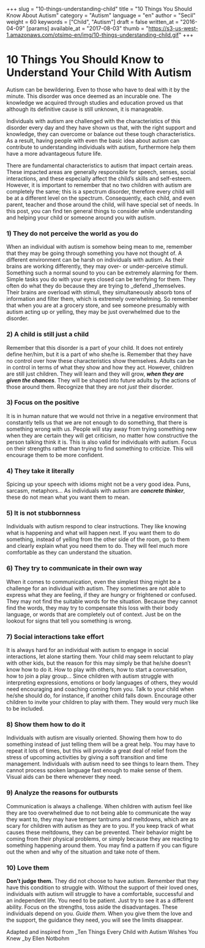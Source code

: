 +++
slug = "10-things-understanding-child"
title = "10 Things You Should Know About Autism"
category = "Autism"
language = "en"
author = "Secil"
weight = 60
keywords = ["Child", "Autism"]
draft = false
written_at = "2016-04-09"
[params]
available_at = "2017-08-03"
thumb = "https://s3-us-west-1.amazonaws.com/otsimo-en/img/10-things-understanding-child.gif"
+++


# 10 Things You Should Know to Understand Your Child With Autism

Autism can be bewildering. Even to those who have to deal with it by the minute. This disorder was once deemed as an incurable one. The knowledge we acquired through studies and education proved us that although its definitive cause is still unknown, it is manageable.

Individuals with autism are challenged with the characteristics of this disorder every day and they have shown us that, with the right support and knowledge, they can overcome or balance out these tough characteristics. As a result, having people with even the basic idea about autism can contribute to understanding individuals with autism, furthermore help them have a more advantageous future life.

There are fundamental characteristics to autism that impact certain areas. These impacted areas are generally responsible for speech, senses, social interactions, and these especially affect the child’s skills and self-esteem. However, it is important to remember that no two children with autism are completely the same; this is a spectrum disorder, therefore every child will be at a different level on the spectrum. Consequently, each child, and even parent, teacher and those around the child, will have special set of needs. In this post, you can find ten general things to consider while understanding and helping your child or someone around you with autism.

### 1) They do not perceive the world as you do

When an individual with autism is somehow being mean to me, remember that they may be going through something you have not thought of. A different environment can be harsh on individuals with autism. As their brains are working differently, they may over- or under-perceive stimuli. Something such a normal sound to you can be extremely alarming for them. Simple tasks you do with your eyes closed can be terrifying for them. They often do what they do because they are trying to _defend _themselves. Their brains are overload with stimuli, they simultaneously absorb tons of information and filter them, which is extremely overwhelming. So remember that when you are at a grocery store, and see someone presumably with autism acting up or yelling, they may be just overwhelmed due to the disorder.

### 2) A child is still just a child

Remember that this disorder is a part of your child. It does not entirely define her/him, but it is a part of who she/he is. Remember that they have no control over how these characteristics show themselves. Adults can be in control in terms of what they show and how they act. However, children are still just children. They will learn and they will grow, **_when they are given the chances_**. They will be shaped into future adults by the actions of those around them. Recognize that they are not _just_ their disorder.

### 3) Focus on the positive

It is in human nature that we would not thrive in a negative environment that constantly tells us that we are not enough to do something, that there is something wrong with us. People will stay away from trying something new when they are certain they will get criticism, no matter how constructive the person talking think it is. This is also valid for individuals with autism. Focus on their strengths rather than trying to find something to criticize. This will encourage them to be more confident.

### 4) They take it literally

Spicing up your speech with idioms might not be a very good idea. Puns, sarcasm, metaphors… As individuals with autism are _**concrete thinker**_, these do not mean what you want them to mean.


### 5) It is not stubbornness

Individuals with autism respond to clear instructions. They like knowing what is happening and what will happen next. If you want them to do something, instead of yelling from the other side of the room, go to them and clearly explain what you need them to do. They will feel much more comfortable as they can understand the situation.

### 6) They try to communicate in their own way

When it comes to communication, even the simplest thing might be a challenge for an individual with autism. They sometimes are not able to express what they are feeling, if they are hungry or frightened or confused. They may not find the suitable words for the situation. Because they cannot find the words, they may try to compensate this loss with their body language, or words that are completely out of context. Just be on the lookout for signs that tell you something is wrong.

### 7) Social interactions take effort

It is always hard for an individual with autism to engage in social interactions, let alone starting them. Your child may seem reluctant to play with other kids, but the reason for this may simply be that he/she doesn’t know how to do it. How to play with others, how to start a conversation, how to join a play group… Since children with autism struggle with interpreting expressions, emotions or body languages of others, they would need encouraging and coaching coming from you. Talk to your child when he/she should do, for instance, if another child falls down. Encourage other children to invite your children to play with them. They would very much like to be included.

### 8) Show them how to do it

Individuals with autism are visually oriented. Showing them how to do something instead of just telling them will be a great help. You may have to repeat it lots of times, but this will provide a great deal of relief from the stress of upcoming activities by giving a soft transition and time management. Individuals with autism need to see things to learn them. They cannot process spoken language fast enough to make sense of them. Visual aids can be there whenever they need.

### 9) Analyze the reasons for outbursts

Communication is always a challenge. When children with autism feel like they are too overwhelmed due to not being able to communicate the way they want to, they may have temper tantrums and meltdowns, which are as scary for children with autism as they are to you. If you keep track of what causes these meltdowns, they can be prevented. Their behavior might be coming from their physical problems, or simply because they are reacting to something happening around them. You may find a pattern if you can figure out the when and why of the situation and take note of them.

### 10) Love them

**Don’t judge them.** They did not choose to have autism. Remember that they have this condition to struggle with. Without the support of their loved ones, individuals with autism will struggle to have a comfortable, successful and an independent life. You need to be patient. Just try to see it as a different ability. Focus on the strengths, toss aside the disadvantages. These individuals depend on you. _Guide them._ When you give them the love and the support, the guidance they need, you will see the limits disappear.

Adapted and inspired from _Ten Things Every Child with Autism Wishes You Knew _by Ellen Notbohm
